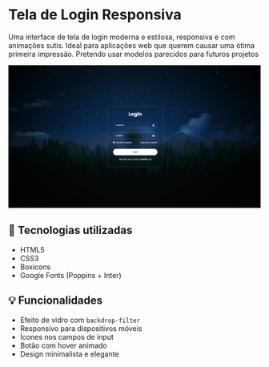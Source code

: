 # Tela de Login Responsiva

Uma interface de tela de login moderna e estilosa, responsiva e com animações sutis. Ideal para aplicações web que querem causar uma ótima primeira impressão. Pretendo usar modelos parecidos para futuros projetos

![preview](./assets/img/preview.png)

## 🧪 Tecnologias utilizadas

- HTML5
- CSS3
- Boxicons
- Google Fonts (Poppins + Inter)

## 💡 Funcionalidades

- Efeito de vidro com `backdrop-filter`
- Responsivo para dispositivos móveis
- Ícones nos campos de input
- Botão com hover animado
- Design minimalista e elegante

